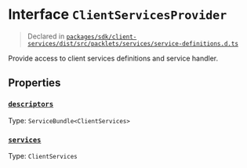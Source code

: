 # Interface `ClientServicesProvider`
> Declared in [`packages/sdk/client-services/dist/src/packlets/services/service-definitions.d.ts`]()

Provide access to client services definitions and service handler.
## Properties
### [`descriptors`]()
Type: `ServiceBundle<ClientServices>`
### [`services`]()
Type: `ClientServices`